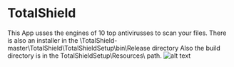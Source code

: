 # TotalShield
This App usses the engines of 10 top antivirusses to scan your files. There is also an installer in the \TotalShield-master\TotalShield\TotalShieldSetup\bin\Release directory
Also the build directory is in the TotalShieldSetup\Resources\ path.
![alt text](https://www.google.com/imgres?imgurl=https%3A%2F%2Fwww.talkwalker.com%2Fimages%2F2020%2Fblog-headers%2Fimage-analysis.png&imgrefurl=https%3A%2F%2Fwww.talkwalker.com%2Fblog%2Fwhat-is-image-analysis&tbnid=3z9LIUs4ChzUOM&vet=12ahUKEwiwscyaiqruAhXQwYUKHcQLC2UQMygAegUIARDSAQ..i&docid=hrsXnpNgc3ZwMM&w=1024&h=582&q=image&ved=2ahUKEwiwscyaiqruAhXQwYUKHcQLC2UQMygAegUIARDSAQ)

